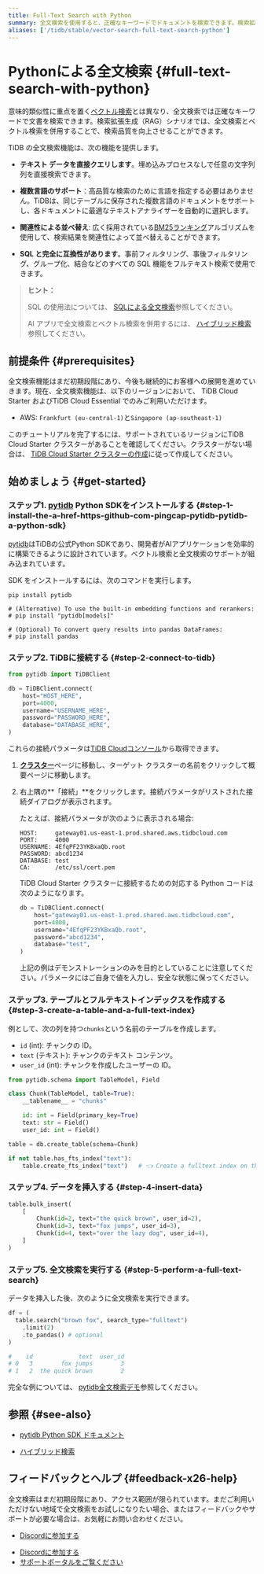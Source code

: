 ```yaml
---
title: Full-Text Search with Python
summary: 全文検索を使用すると、正確なキーワードでドキュメントを検索できます。検索拡張生成（RAG）シナリオでは、全文検索とベクター検索を併用することで、検索品質を向上させることができます。
aliases: ['/tidb/stable/vector-search-full-text-search-python']
---
```


# Pythonによる全文検索 {#full-text-search-with-python}

意味的類似性に重点を置く[ベクトル検索](/vector-search/vector-search-overview.md)とは異なり、全文検索では正確なキーワードで文書を検索できます。検索拡張生成（RAG）シナリオでは、全文検索とベクトル検索を併用することで、検索品質を向上させることができます。

TiDB の全文検索機能は、次の機能を提供します。

-   **テキスト データを直接クエリします**。埋め込みプロセスなしで任意の文字列列を直接検索できます。

-   **複数言語のサポート**：高品質な検索のために言語を指定する必要はありません。TiDBは、同じテーブルに保存された複数言語のドキュメントをサポートし、各ドキュメントに最適なテキストアナライザーを自動的に選択します。

-   **関連性による並べ替え**: 広く採用されている[BM25ランキング](https://en.wikipedia.org/wiki/Okapi_BM25)アルゴリズムを使用して、検索結果を関連性によって並べ替えることができます。

-   **SQL と完全に互換性があります**。事前フィルタリング、事後フィルタリング、グループ化、結合などのすべての SQL 機能をフルテキスト検索で使用できます。

> **ヒント：**
>
> SQL の使用法については、 [SQLによる全文検索](/tidb-cloud/vector-search-full-text-search-sql.md)参照してください。
>
> AI アプリで全文検索とベクトル検索を併用するには、 [ハイブリッド検索](/tidb-cloud/vector-search-hybrid-search.md)参照してください。

## 前提条件 {#prerequisites}

全文検索機能はまだ初期段階にあり、今後も継続的にお客様への展開を進めていきます。現在、全文検索機能は、以下のリージョンにおいて、 TiDB Cloud Starter およびTiDB Cloud Essential でのみご利用いただけます。

-   AWS: `Frankfurt (eu-central-1)`と`Singapore (ap-southeast-1)`

このチュートリアルを完了するには、サポートされているリージョンにTiDB Cloud Starter クラスターがあることを確認してください。クラスターがない場合は、 [TiDB Cloud Starter クラスターの作成](/develop/dev-guide-build-cluster-in-cloud.md)に従って作成してください。

## 始めましょう {#get-started}

### ステップ1. <a href="https://github.com/pingcap/pytidb">pytidb</a> Python SDKをインストールする {#step-1-install-the-a-href-https-github-com-pingcap-pytidb-pytidb-a-python-sdk}

[pytidb](https://github.com/pingcap/pytidb)はTiDBの公式Python SDKであり、開発者がAIアプリケーションを効率的に構築できるように設計されています。ベクトル検索と全文検索のサポートが組み込まれています。

SDK をインストールするには、次のコマンドを実行します。

```shell
pip install pytidb

# (Alternative) To use the built-in embedding functions and rerankers:
# pip install "pytidb[models]"

# (Optional) To convert query results into pandas DataFrames:
# pip install pandas
```

### ステップ2. TiDBに接続する {#step-2-connect-to-tidb}

```python
from pytidb import TiDBClient

db = TiDBClient.connect(
    host="HOST_HERE",
    port=4000,
    username="USERNAME_HERE",
    password="PASSWORD_HERE",
    database="DATABASE_HERE",
)
```

これらの接続パラメータは[TiDB Cloudコンソール](https://tidbcloud.com)から取得できます。

1.  [**クラスター**](https://tidbcloud.com/project/clusters)ページに移動し、ターゲット クラスターの名前をクリックして概要ページに移動します。

2.  右上隅の**「接続」**をクリックします。接続パラメータがリストされた接続ダイアログが表示されます。

    たとえば、接続パラメータが次のように表示される場合:

    ```text
    HOST:     gateway01.us-east-1.prod.shared.aws.tidbcloud.com
    PORT:     4000
    USERNAME: 4EfqPF23YKBxaQb.root
    PASSWORD: abcd1234
    DATABASE: test
    CA:       /etc/ssl/cert.pem
    ```

    TiDB Cloud Starter クラスターに接続するための対応する Python コードは次のようになります。

    ```python
    db = TiDBClient.connect(
        host="gateway01.us-east-1.prod.shared.aws.tidbcloud.com",
        port=4000,
        username="4EfqPF23YKBxaQb.root",
        password="abcd1234",
        database="test",
    )
    ```

    上記の例はデモンストレーションのみを目的としていることに注意してください。パラメータにはご自身で値を入力し、安全な状態に保ってください。

### ステップ3. テーブルとフルテキストインデックスを作成する {#step-3-create-a-table-and-a-full-text-index}

例として、次の列を持つ`chunks`という名前のテーブルを作成します。

-   `id` (int): チャンクの ID。
-   `text` (テキスト): チャンクのテキスト コンテンツ。
-   `user_id` (int): チャンクを作成したユーザーの ID。

```python
from pytidb.schema import TableModel, Field

class Chunk(TableModel, table=True):
    __tablename__ = "chunks"

    id: int = Field(primary_key=True)
    text: str = Field()
    user_id: int = Field()

table = db.create_table(schema=Chunk)

if not table.has_fts_index("text"):
    table.create_fts_index("text")   # 👈 Create a fulltext index on the text column.
```

### ステップ4. データを挿入する {#step-4-insert-data}

```python
table.bulk_insert(
    [
        Chunk(id=2, text="the quick brown", user_id=2),
        Chunk(id=3, text="fox jumps", user_id=3),
        Chunk(id=4, text="over the lazy dog", user_id=4),
    ]
)
```

### ステップ5. 全文検索を実行する {#step-5-perform-a-full-text-search}

データを挿入した後、次のように全文検索を実行できます。

```python
df = (
  table.search("brown fox", search_type="fulltext")
    .limit(2)
    .to_pandas() # optional
)

#    id             text  user_id
# 0   3        fox jumps        3
# 1   2  the quick brown        2
```

完全な例については、 [pytidb全文検索デモ](https://github.com/pingcap/pytidb/blob/main/examples/fulltext_search)参照してください。

## 参照 {#see-also}

-   [pytidb Python SDK ドキュメント](https://github.com/pingcap/pytidb)

-   [ハイブリッド検索](/tidb-cloud/vector-search-hybrid-search.md)

## フィードバックとヘルプ {#feedback-x26-help}

全文検索はまだ初期段階にあり、アクセス範囲が限られています。まだご利用いただけない地域で全文検索をお試しになりたい場合、またはフィードバックやサポートが必要な場合は、お気軽にお問い合わせください。

<CustomContent platform="tidb">

-   [Discordに参加する](https://discord.gg/zcqexutz2R)

</CustomContent>

<CustomContent platform="tidb-cloud">

-   [Discordに参加する](https://discord.gg/zcqexutz2R)
-   [サポートポータルをご覧ください](https://tidb.support.pingcap.com/)

</CustomContent>
